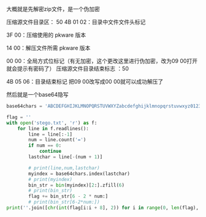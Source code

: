 大概就是先解密zip文件，是一个伪加密

压缩源文件目录区： 50 4B 01 02：目录中文件文件头标记

 3F 00：压缩使用的 pkware 版本 

14 00：解压文件所需 pkware 版本 

00 00：全局方式位标记（有无加密，这个更改这里进行伪加密，改为09 00打开就会提示有密码了） 压缩源文件目录结束标志 ：50 

4B 05 06：目录结束标记 把09 00改写成00 00就可以成功解压了

然后就是一个base64隐写

```python
base64chars = 'ABCDEFGHIJKLMNOPQRSTUVWXYZabcdefghijklmnopqrstuvwxyz0123456789+/'

flag = ''
with open('stego.txt', 'r') as f:
    for line in f.readlines():
        line = line[:-1]
        num = line.count('=')
        if num == 0:
            continue
        lastchar = line[-(num + 1)]

        # print(line,num,lastchar)
        myindex = base64chars.index(lastchar)
        # print(myindex)
        bin_str = bin(myindex)[2:].zfill(6)
        # print(bin_str)
        flag += bin_str[6 - 2 * num:]
        # print(bin_str[6-2*num:])
print(''.join([chr(int(flag[i:i + 8], 2)) for i in range(0, len(flag), 8)]))

```

